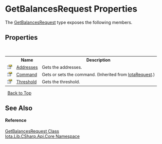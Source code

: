 # GetBalancesRequest Properties
 

The <a href="T_Iota_Lib_CSharp_Api_Core_GetBalancesRequest">GetBalancesRequest</a> type exposes the following members.


## Properties
&nbsp;<table><tr><th></th><th>Name</th><th>Description</th></tr><tr><td>![Public property](media/pubproperty.gif "Public property")</td><td><a href="P_Iota_Lib_CSharp_Api_Core_GetBalancesRequest_Addresses">Addresses</a></td><td>
Gets the addresses.</td></tr><tr><td>![Public property](media/pubproperty.gif "Public property")</td><td><a href="P_Iota_Lib_CSharp_Api_Core_IotaRequest_Command">Command</a></td><td>
Gets or sets the command.
 (Inherited from <a href="T_Iota_Lib_CSharp_Api_Core_IotaRequest">IotaRequest</a>.)</td></tr><tr><td>![Public property](media/pubproperty.gif "Public property")</td><td><a href="P_Iota_Lib_CSharp_Api_Core_GetBalancesRequest_Threshold">Threshold</a></td><td>
Gets the threshold.</td></tr></table>&nbsp;
<a href="#getbalancesrequest-properties">Back to Top</a>

## See Also


#### Reference
<a href="T_Iota_Lib_CSharp_Api_Core_GetBalancesRequest">GetBalancesRequest Class</a><br /><a href="N_Iota_Lib_CSharp_Api_Core">Iota.Lib.CSharp.Api.Core Namespace</a><br />